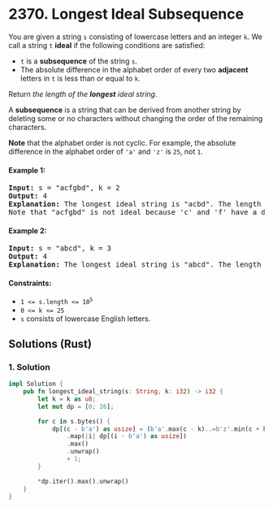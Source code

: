 # 2370. Longest Ideal Subsequence
You are given a string `s` consisting of lowercase letters and an integer `k`. We call a string `t` **ideal** if the following conditions are satisfied:
* `t` is a **subsequence** of the string `s`.
* The absolute difference in the alphabet order of every two **adjacent** letters in `t` is less than or equal to `k`.

Return *the length of the **longest** ideal string*.

A **subsequence** is a string that can be derived from another string by deleting some or no characters without changing the order of the remaining characters.

**Note** that the alphabet order is not cyclic. For example, the absolute difference in the alphabet order of `'a'` and `'z'` is `25`, not `1`.

#### Example 1:
<pre>
<strong>Input:</strong> s = "acfgbd", k = 2
<strong>Output:</strong> 4
<strong>Explanation:</strong> The longest ideal string is "acbd". The length of this string is 4, so 4 is returned.
Note that "acfgbd" is not ideal because 'c' and 'f' have a difference of 3 in alphabet order.
</pre>

#### Example 2:
<pre>
<strong>Input:</strong> s = "abcd", k = 3
<strong>Output:</strong> 4
<strong>Explanation:</strong> The longest ideal string is "abcd". The length of this string is 4, so 4 is returned.
</pre>

#### Constraints:
* <code>1 <= s.length <= 10<sup>5</sup></code>
* `0 <= k <= 25`
* `s` consists of lowercase English letters.

## Solutions (Rust)

### 1. Solution
```Rust
impl Solution {
    pub fn longest_ideal_string(s: String, k: i32) -> i32 {
        let k = k as u8;
        let mut dp = [0; 26];

        for c in s.bytes() {
            dp[(c - b'a') as usize] = (b'a'.max(c - k)..=b'z'.min(c + k))
                .map(|i| dp[(i - b'a') as usize])
                .max()
                .unwrap()
                + 1;
        }

        *dp.iter().max().unwrap()
    }
}
```
